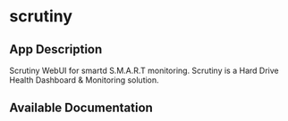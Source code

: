 # scrutiny

## App Description

Scrutiny WebUI for smartd S.M.A.R.T monitoring. Scrutiny is a Hard Drive Health Dashboard & Monitoring solution.

## Available Documentation

